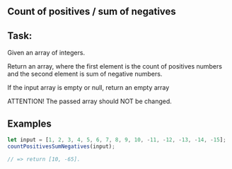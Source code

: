 ## Count of positives / sum of negatives

## Task:
Given an array of integers.

Return an array, where the first element is the count of positives numbers and the second element is sum of negative numbers.

If the input array is empty or null, return an empty array

ATTENTION!
The passed array should NOT be changed.

## Examples

```js
let input = [1, 2, 3, 4, 5, 6, 7, 8, 9, 10, -11, -12, -13, -14, -15];
countPositivesSumNegatives(input);

// => return [10, -65].
```